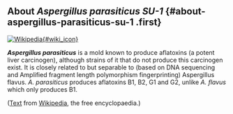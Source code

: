 About *Aspergillus parasiticus SU-1* {#about-aspergillus-parasiticus-su-1 .first}
------------------------------------

[![Wikipedia](/img/wikipedia_logo_v2_en.png){#wiki_icon}](http://en.wikipedia.org/wiki/Aspergillus_parasiticus)

***Aspergillus parasiticus*** is a mold known to produce aflatoxins (a
potent liver carcinogen), although strains of it that do not produce
this carcinogen exist. It is closely related to but separable to (based
on DNA sequencing and Amplified fragment length polymorphism
fingerprinting) Aspergillus flavus. *A. parasiticus* produces aflatoxins
B1, B2, G1 and G2, unlike *A. flavus* which only produces B1.

([Text](http://en.wikipedia.org/wiki/Aspergillus_parasiticus) from
[Wikipedia](http://en.wikipedia.org/), the free encyclopaedia.)
